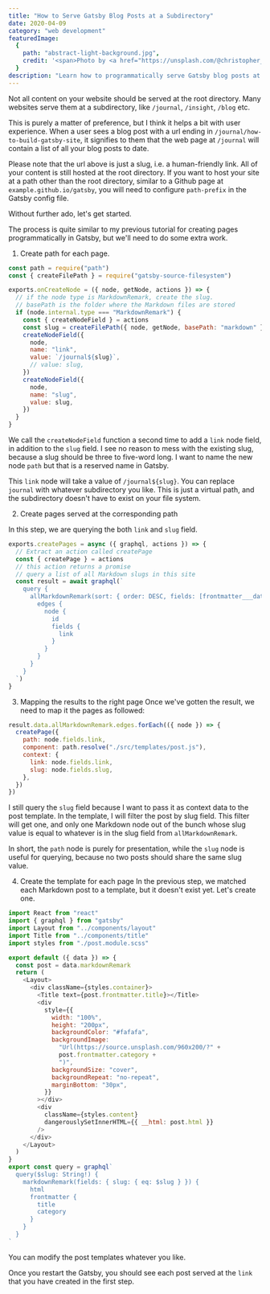 ```yaml
---
title: "How to Serve Gatsby Blog Posts at a Subdirectory"
date: 2020-04-09
category: "web development"
featuredImage:
  {
    path: "abstract-light-background.jpg",
    credit: '<span>Photo by <a href="https://unsplash.com/@christopher__burns?utm_source=unsplash&amp;utm_medium=referral&amp;utm_content=creditCopyText">Christopher Burns</a> on <a href="https://unsplash.com/s/photos/abstract?utm_source=unsplash&amp;utm_medium=referral&amp;utm_content=creditCopyText">Unsplash</a></span>',
  }
description: "Learn how to programmatically serve Gatsby blog posts at a subdirectory so that whenever you want to change the subdirectory name, you only need to change it once."
---
```


Not all content on your website should be served at the root directory. Many websites serve them at a subdirectory, like `/journal`, `/insight`, `/blog` etc.

This is purely a matter of preference, but I think it helps a bit with user experience. When a user sees a blog post with a url ending in `/journal/how-to-build-gatsby-site`, it signifies to them that the web page at `/journal` will contain a list of all your blog posts to date.

Please note that the url above is just a slug, i.e. a human-friendly link. All of your content is still hosted at the root directory. If you want to host your site at a path other than the root directory, similar to a Github page at `example.github.io/gatsby`, you will need to configure `path-prefix` in the Gatsby config file.

Without further ado, let's get started.

The process is quite similar to my previous tutorial for creating pages programmatically in Gatsby, but we'll need to do some extra work.

1. Create path for each page.

```js
const path = require("path")
const { createFilePath } = require("gatsby-source-filesystem")

exports.onCreateNode = ({ node, getNode, actions }) => {
  // if the node type is MarkdownRemark, create the slug.
  // basePath is the folder where the Markdown files are stored
  if (node.internal.type === "MarkdownRemark") {
    const { createNodeField } = actions
    const slug = createFilePath({ node, getNode, basePath: "markdown" })
    createNodeField({
      node,
      name: "link",
      value: `/journal${slug}`,
      // value: slug,
    })
    createNodeField({
      node,
      name: "slug",
      value: slug,
    })
  }
}
```

We call the `createNodeField` function a second time to add a `link` node field, in addition to the `slug` field. I see no reason to mess with the existing slug, because a slug should be three to five-word long. I want to name the new node `path` but that is a reserved name in Gatsby.

This `link` node will take a value of `/journal${slug}`. You can replace `journal` with whatever subdirectory you like. This is just a virtual path, and the subdirectory doesn't have to exist on your file system.

2. Create pages served at the corresponding path

In this step, we are querying the both `link` and `slug` field.

```js
exports.createPages = async ({ graphql, actions }) => {
  // Extract an action called createPage
  const { createPage } = actions
  // this action returns a promise
  // query a list of all Markdown slugs in this site
  const result = await graphql(`
    query {
      allMarkdownRemark(sort: { order: DESC, fields: [frontmatter___date] }) {
        edges {
          node {
            id
            fields {
              link
            }
          }
        }
      }
    }
  `)
}
```

3. Mapping the results to the right page
   Once we've gotten the result, we need to map it the pages as followed:

```js
result.data.allMarkdownRemark.edges.forEach(({ node }) => {
  createPage({
    path: node.fields.link,
    component: path.resolve("./src/templates/post.js"),
    context: {
      link: node.fields.link,
      slug: node.fields.slug,
    },
  })
})
```

I still query the `slug` field because I want to pass it as context data to the post template. In the template, I will filter the post by slug field. This filter will get one, and only one Markdown node out of the bunch whose slug value is equal to whatever is in the slug field from `allMarkdownRemark`.

In short, the `path` node is purely for presentation, while the `slug` node is useful for querying, because no two posts should share the same slug value.

4. Create the template for each page
   In the previous step, we matched each Markdown post to a template, but it doesn't exist yet. Let's create one.

```js
import React from "react"
import { graphql } from "gatsby"
import Layout from "../components/layout"
import Title from "../components/title"
import styles from "./post.module.scss"

export default ({ data }) => {
  const post = data.markdownRemark
  return (
    <Layout>
      <div className={styles.container}>
        <Title text={post.frontmatter.title}></Title>
        <div
          style={{
            width: "100%",
            height: "200px",
            backgroundColor: "#fafafa",
            backgroundImage:
              "Url(https://source.unsplash.com/960x200/?" +
              post.frontmatter.category +
              ")",
            backgroundSize: "cover",
            backgroundRepeat: "no-repeat",
            marginBottom: "30px",
          }}
        ></div>
        <div
          className={styles.content}
          dangerouslySetInnerHTML={{ __html: post.html }}
        />
      </div>
    </Layout>
  )
}
export const query = graphql`
  query($slug: String!) {
    markdownRemark(fields: { slug: { eq: $slug } }) {
      html
      frontmatter {
        title
        category
      }
    }
  }
`
```

You can modify the post templates whatever you like.

Once you restart the Gatsby, you should see each post served at the `link` that you have created in the first step.
